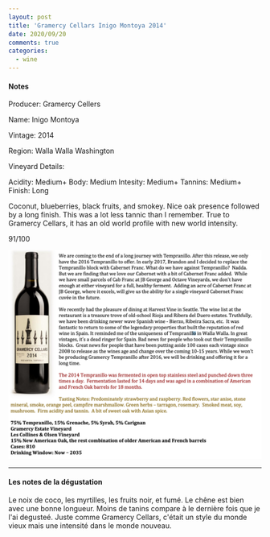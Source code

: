 ```yaml
---
layout: post
title: 'Gramercy Cellars Inigo Montoya 2014'
date: 2020/09/20
comments: true
categories:
  - wine
---
```


#### Notes

Producer: Gramercy Cellers

Name: Inigo Montoya

Vintage: 2014

Region: Walla Walla Washington

Vineyard Details:

Acidity: Medium+
Body: Medium
Intesity: Medium+
Tannins: Medium+
Finish: Long

Coconut, blueberries, black fruits, and smokey. Nice oak presence followed by a long finish.
This was a lot less tannic than I remember. True to Gramercy Cellars, it has an old world profile with new world
intensity.

91/100

![Inigo Montoya](/assets/images/les_vins/2014-inigo-montoya.png)

---

#### Les notes de la dégustation

Le noix de coco, les myrtilles, les fruits noir, et fumé. Le chêne est bien avec une bonne longueur. Moins de tanins compare
à le dernière fois que je l'ai degusteé. Juste comme Gramercy Cellars, c'était un style du monde vieux mais une intensité dans le monde nouveau.
